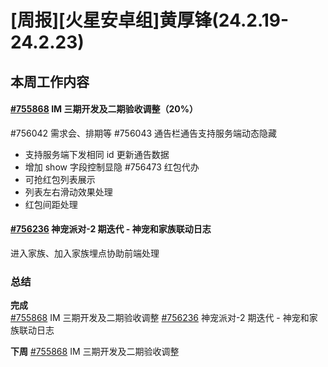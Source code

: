 # [周报][火星安卓组]黄厚锋(24.2.19-24.2.23)

## 本周工作内容

#### [#755868](https://icc.pm.netease.com/v6/issues/755868)  IM 三期开发及二期验收调整（20%）
#756042 需求会、排期等
#756043 通告栏通告支持服务端动态隐藏
- 支持服务端下发相同 id 更新通告数据
- 增加 show 字段控制显隐
#756473 红包代办
- 可抢红包列表展示
- 列表左右滑动效果处理
- 红包间距处理


#### [#756236](https://icc.pm.netease.com/v6/issues/#756236)   神宠派对-2 期迭代 - 神宠和家族联动日志

进入家族、加入家族埋点协助前端处理


### 总结
**完成**  
[#755868](https://icc.pm.netease.com/v6/issues/755868)  IM 三期开发及二期验收调整
[#756236](https://icc.pm.netease.com/v6/issues/#756236)   神宠派对-2 期迭代 - 神宠和家族联动日志

**下周** 
[#755868](https://icc.pm.netease.com/v6/issues/755868)  IM 三期开发及二期验收调整

